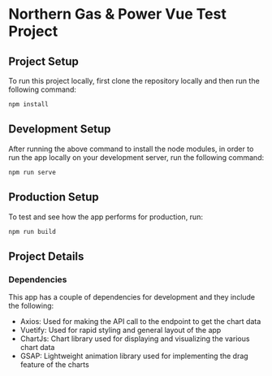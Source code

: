 # Northern Gas & Power Vue Test Project

## Project Setup
To run this project locally, first clone the repository locally and then run the following command:

```
npm install
```

## Development Setup
After running the above command to install the node modules, in order to run the app locally on your development server, run the following command:

```
npm run serve
```

## Production Setup
To test and see how the app performs for production, run:

```
npm run build
```

## Project Details

### Dependencies

This app has a couple of dependencies for development and they include the following:

- Axios: Used for making the API call to the endpoint to get the chart data
- Vuetify: Used for rapid styling and general layout of the app
- ChartJs: Chart library used for displaying and visualizing the various chart data
- GSAP: Lightweight animation library used for implementing the drag feature of the charts
